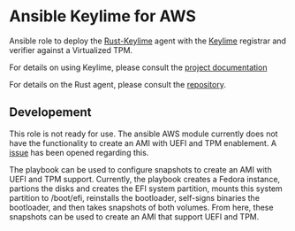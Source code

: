 # Ansible Keylime for AWS
Ansible role to deploy the [Rust-Keylime](https://github.com/keylime/rust-keylime) agent with the [Keylime](https://github.com/keylime/keylime) registrar and verifier against a Virtualized TPM.

For details on using Keylime, please consult the
[project documentation](https://keylime-docs.readthedocs.io/en/latest/)

For details on the Rust agent, please consult the [repository](https://github.com/keylime/rust-keylime).

## Developement
This role is not ready for use. The ansible AWS module currently does not have the functionality to create an AMI with UEFI and TPM enablement. 
A [issue](https://github.com/ansible-collections/amazon.aws/issues/944) has been opened regarding this.

The playbook can be used to configure snapshots to create an AMI with UEFI and TPM support. Currently, the playbook creates a Fedora instance,
partions the disks and creates the EFI system partition, mounts this system partition to /boot/efi, reinstalls the bootloader, self-signs binaries 
the bootloader, and then takes snapshots of both volumes. From here, these snapshots can be used to create an AMI that support UEFI and TPM. 
